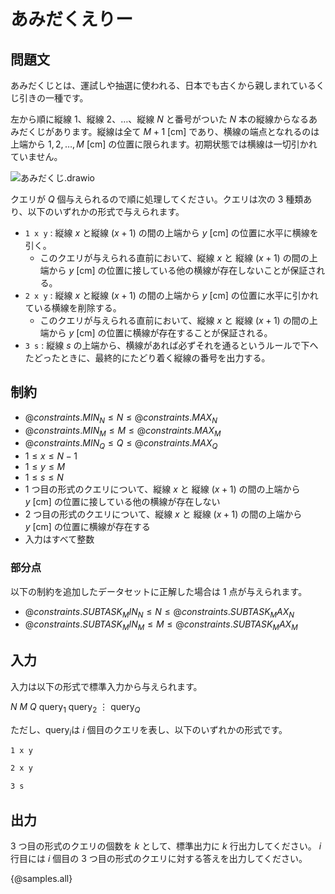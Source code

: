 # あみだくえりー

## 問題文

あみだくじとは、運試しや抽選に使われる、日本でも古くから親しまれているくじ引きの一種です。

左から順に縦線 $1$、縦線 $2$、$\dots$、縦線 $N$ と番号がついた $N$ 本の縦線からなるあみだくじがあります。縦線は全て $M + 1\ [\mathrm{cm}]$ であり、横線の端点となれるのは上端から $1, 2, \dots, M\ [\mathrm{cm}]$ の位置に限られます。初期状態では横線は一切引かれていません。

<!-- ![あみだくじ(1)](https://hackmd.io/_uploads/rJeFfkG5ke.svg) -->
![あみだくじ.drawio](https://hackmd.io/_uploads/S1uIw-CqJl.svg)

クエリが $Q$ 個与えられるので順に処理してください。クエリは次の $3$ 種類あり、以下のいずれかの形式で与えられます。
- `1 x y` : 縦線 $x$ と縦線 $(x + 1)$ の間の上端から $y\ [\mathrm{cm}]$ の位置に水平に横線を引く。
    - このクエリが与えられる直前において、縦線 $x$ と 縦線 $(x + 1)$ の間の上端から $y\ [\mathrm{cm}]$ の位置に接している他の横線が存在しないことが保証される。
- `2 x y` : 縦線 $x$ と縦線 $(x + 1)$ の間の上端から $y\ [\mathrm{cm}]$ の位置に水平に引かれている横線を削除する。
    - このクエリが与えられる直前において、縦線 $x$ と 縦線 $(x + 1)$ の間の上端から $y\ [\mathrm{cm}]$ の位置に横線が存在することが保証される。
- `3 s` : 縦線 $s$ の上端から、横線があれば必ずそれを通るというルールで下へたどったときに、最終的にたどり着く縦線の番号を出力する。

## 制約

<!-- 平方分割 -->
- ${@constraints.MIN_N} \le N \le {@constraints.MAX_N}$
- ${@constraints.MIN_M} \le M \le {@constraints.MAX_M}$
- ${@constraints.MIN_Q} \le Q \le {@constraints.MAX_Q}$
- $1 \leq x \leq N - 1$
- $1 \leq y \leq M$
- $1 \leq s \leq N$
- $1$ つ目の形式のクエリについて、縦線 $x$ と 縦線 $(x + 1)$ の間の上端から $y\ [\mathrm{cm}]$ の位置に接している他の横線が存在しない
- $2$ つ目の形式のクエリについて、縦線 $x$ と 縦線 $(x + 1)$ の間の上端から $y\ [\mathrm{cm}]$ の位置に横線が存在する
- 入力はすべて整数

### 部分点
<!-- セグ木 -->
以下の制約を追加したデータセットに正解した場合は $1$ 点が与えられます。
- ${@constraints.SUBTASK_MIN_N} \le N \le {@constraints.SUBTASK_MAX_N}$
- ${@constraints.SUBTASK_MIN_M} \le M \le {@constraints.SUBTASK_MAX_M}$


## 入力

入力は以下の形式で標準入力から与えられます。

<div class="code-math">

$N$ $M$
$Q$
$\mathrm{query}_1$
$\mathrm{query}_2$
$\vdots$
$\mathrm{query}_Q$

</div>

ただし、$\mathrm{query}_i$は $i$ 個目のクエリを表し、以下のいずれかの形式です。
```txt
1 x y
```
```txt
2 x y
```
```txt
3 s
```

## 出力
$3$ つ目の形式のクエリの個数を  $k$ として、標準出力に $k$  行出力してください。  $i$ 行目には  $i$  個目の $3$ つ目の形式のクエリに対する答えを出力してください。

{@samples.all}
